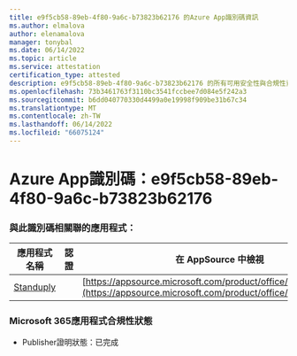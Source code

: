 ```yaml
---
title: e9f5cb58-89eb-4f80-9a6c-b73823b62176 的Azure App識別碼資訊
ms.author: elmalova
author: elenamalova
manager: tonybal
ms.date: 06/14/2022
ms.topic: article
ms.service: attestation
certification_type: attested
description: e9f5cb58-89eb-4f80-9a6c-b73823b62176 的所有可用安全性與合規性資訊。
ms.openlocfilehash: 73b3461763f3110bc3541fccbee7d084e5f242a3
ms.sourcegitcommit: b6dd040770330d4499a0e19998f909be31b67c34
ms.translationtype: MT
ms.contentlocale: zh-TW
ms.lasthandoff: 06/14/2022
ms.locfileid: "66075124"
---
```

# <a name="azure-app-id-e9f5cb58-89eb-4f80-9a6c-b73823b62176"></a>Azure App識別碼：e9f5cb58-89eb-4f80-9a6c-b73823b62176


### <a name="apps-associated-with-this-id"></a>與此識別碼相關聯的應用程式：
| **應用程式名稱** | **認證** | **在 AppSource 中檢視** |
|--------------|---------------|-----------------------|
| [Standuply](../forward/WA200003001.md) |  | [https://appsource.microsoft.com/product/office/WA200003001](https://appsource.microsoft.com/product/office/WA200003001) |

### <a name="microsoft-365-app-compliance-status"></a>Microsoft 365應用程式合規性狀態
- Publisher證明狀態：已完成
